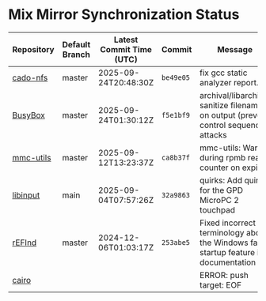 # Mix Mirror Synchronization Status

| Repository | Default Branch | Latest Commit Time (UTC) | Commit | Message | Last Synced |
|---|---|---|---|---|---|
| [cado-nfs](git@github.com:mix-mirror/cado-nfs.git) | master | 2025-09-24T20:48:30Z | `be49e05` | fix gcc static analyzer report. | 2025-09-24T21:21:46Z |
| [BusyBox](git@github.com:mix-mirror/busybox.git) | master | 2025-09-24T01:30:12Z | `f5e1bf9` | archival/libarchive: sanitize filenames on output (prevent control sequence attacks | 2025-09-24T21:21:54Z |
| [mmc-utils](git@github.com:mix-mirror/mmc-utils.git) | master | 2025-09-12T13:23:37Z | `ca8b37f` | mmc-utils: Warn during rpmb read-counter on expiry | 2025-09-24T21:21:34Z |
| [libinput](git@github.com:mix-mirror/libinput.git) | main | 2025-09-04T07:57:26Z | `32a9863` | quirks: Add quirks for the GPD MicroPC 2 touchpad | 2025-09-24T21:21:39Z |
| [rEFInd](git@github.com:mix-mirror/rEFInd.git) | master | 2024-12-06T01:03:17Z | `253abe5` | Fixed incorrect terminology about the Windows fast startup feature in documentation | 2025-09-24T21:21:54Z |
| [cairo](git@github.com:mix-mirror/cairo.git) |  |  |  | ERROR: push target: EOF | 2025-09-24T21:30:06Z |
